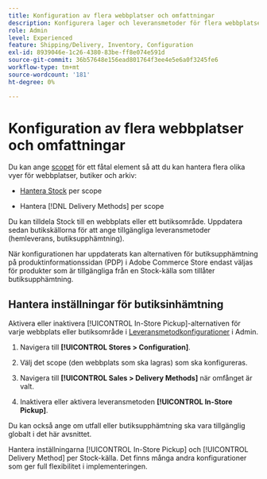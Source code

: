 ```yaml
---
title: Konfiguration av flera webbplatser och omfattningar
description: Konfigurera lager och leveransmetoder för flera webbplatser och butiksomfång.
role: Admin
level: Experienced
feature: Shipping/Delivery, Inventory, Configuration
exl-id: 8939046e-1c26-4380-83be-ff8e074e591d
source-git-commit: 36b57648e156ead801764f3ee4e5e6a0f3245fe6
workflow-type: tm+mt
source-wordcount: '181'
ht-degree: 0%

---
```


# Konfiguration av flera webbplatser och omfattningar

Du kan ange [scopet](https://docs.magento.com/user-guide/configuration/scope.html) för ett fåtal element så att du kan hantera flera olika vyer för webbplatser, butiker och arkiv:

- [Hantera Stock](https://docs.magento.com/user-guide/catalog/inventory-stock.html) per scope

- Hantera [!DNL Delivery Methods] per scope

Du kan tilldela Stock till en webbplats eller ett butiksområde. Uppdatera sedan butikskällorna för att ange tillgängliga leveransmetoder (hemleverans, butiksupphämtning).

När konfigurationen har uppdaterats kan alternativen för butiksupphämtning på produktinformationssidan (PDP) i Adobe Commerce Store endast väljas för produkter som är tillgängliga från en Stock-källa som tillåter butiksupphämtning.

## Hantera inställningar för butiksinhämtning

Aktivera eller inaktivera [!UICONTROL In-Store Pickup]-alternativen för varje webbplats eller butiksområde i [Leveransmetodkonfigurationer](enable-general.md#delivery-methods) i Admin.

1. Navigera till **[!UICONTROL Stores > Configuration]**.

1. Välj det scope (den webbplats som ska lagras) som ska konfigureras.

1. Navigera till **[!UICONTROL Sales > Delivery Methods]** när omfånget är valt.

1. Inaktivera eller aktivera leveransmetoden **[!UICONTROL In-Store Pickup]**.

Du kan också ange om utfall eller butiksupphämtning ska vara tillgänglig globalt i det här avsnittet.

Hantera inställningarna [!UICONTROL In-Store Pickup] och [!UICONTROL Delivery Method] per Stock-källa. Det finns många andra konfigurationer som ger full flexibilitet i implementeringen.
